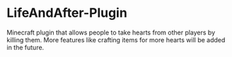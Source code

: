 # LifeAndAfter-Plugin
 Minecraft plugin that allows people to take hearts from other players by killing them. More features like crafting items for more hearts will be added in the future.
